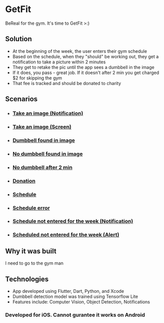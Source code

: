 # GetFit

BeReal for the gym. It's time to GetFit >:)

## Solution
- At the beginning of the week, the user enters their gym schedule
- Based on the schedule, when they "should" be working out, they get a notification to take a picture within 2 minutes
- They get to retake the pic until the app sees a dumbbell in the image
- If it does, you pass - great job. If it doesn't after 2 min you get charged $2 for skipping the gym
- That fee is tracked and should be donated to charity

## Scenarios
- ### [Take an image (Notification)](https://github.com/jasonntruong/GetFit/blob/main/screenshots/image/imageNotification.PNG)
- ### [Take an image (Screen)](https://github.com/jasonntruong/GetFit/blob/main/screenshots/image/imageScreen.PNG)

- ### [Dumbbell found in image](https://github.com/jasonntruong/GetFit/blob/main/screenshots/home/dumbbellFound.PNG)
- ### [No dumbbell found in image](https://github.com/jasonntruong/GetFit/blob/main/screenshots/home/noDumbbellAlert.PNG)
- ### [No dumbbell after 2 min](https://github.com/jasonntruong/GetFit/blob/main/screenshots/home/noDumbbell.PNG)

- ### [Donation](https://github.com/jasonntruong/GetFit/blob/main/screenshots/donation/donation.PNG)

- ### [Schedule](https://github.com/jasonntruong/GetFit/blob/main/screenshots/schedule/schedule.PNG)
- ### [Schedule error](https://github.com/jasonntruong/GetFit/blob/main/screenshots/schedule/scheduleError.PNG)
- ### [Schedule not entered for the week (Notification)](https://github.com/jasonntruong/GetFit/blob/main/screenshots/schedule/scheduleNotification.PNG)
- ### [Scheduled not entered for the week (Alert)](https://github.com/jasonntruong/GetFit/blob/main/screenshots/schedule/scheduleAlert.PNG)

## Why it was built
I need to go to the gym man

## Technologies
- App developed using Flutter, Dart, Python, and Xcode
- Dumbbell detection model was trained using Tensorflow Lite
- Features include: Computer Vision, Object Detection, Notifications

### Developed for iOS. Cannot gurantee it works on Android

